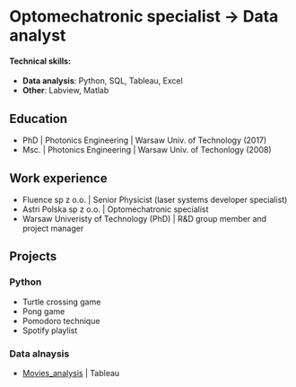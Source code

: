 # Optomechatronic specialist &rarr; Data analyst

#### Technical skills: 
- **Data analysis**: Python, SQL, Tableau, Excel
- **Other**: Labview, Matlab

## Education
- PhD | Photonics Engineering | Warsaw Univ. of Technology (2017)
- Msc. | Photonics Engineering | Warsaw Univ. of Techonlogy (2008)

## Work experience
- Fluence sp z o.o. | Senior Physicist (laser systems developer specialist)
- Astri Polska sp z o.o. | Optomechatronic specialist
- Warsaw Univeristy of Technology (PhD) | R&D group member and project manager

## Projects
### Python
- Turtle crossing game
- Pong game
- Pomodoro technique
- Spotify playlist
### Data alnaysis
- [Movies_analysis](https://public.tableau.com/app/profile/grzegorz.finke/viz/Movies_analisis/Moviesanalysis?publish=yes) | Tableau
